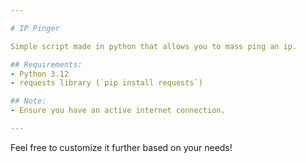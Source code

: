 ```yaml
---

# IP Pinger

Simple script made in python that allows you to mass ping an ip.

## Requirements:
- Python 3.12
- requests library (`pip install requests`)

## Note:
- Ensure you have an active internet connection.

--- 
```


Feel free to customize it further based on your needs!
